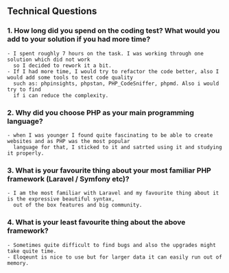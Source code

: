 ## Technical Questions

### 1. How long did you spend on the coding test? What would you add to your solution if you had more time?
    - I spent roughly 7 hours on the task. I was working through one solution which did not work
      so I decided to rework it a bit.
    - If I had more time, I would try to refactor the code better, also I would add some tools to test code quality
      such as: phpinsights, phpstan, PHP_CodeSniffer, phpmd. Also i would try to find
      if i can reduce the complexity.

### 2. Why did you choose PHP as your main programming language?
    - when I was younger I found quite fascinating to be able to create websites and as PHP was the most popular
      language for that, I sticked to it and satrted using it and studying it properly.

### 3. What is your favourite thing about your most familiar PHP framework (Laravel / Symfony etc)?
    - I am the most familiar with Laravel and my favourite thing about it is the expressive beautiful syntax,
      out of the box features and big community.

### 4. What is your least favourite thing about the above framework?
    - Sometimes quite difficult to find bugs and also the upgrades might take quite time. 
    - Eloqeunt is nice to use but for larger data it can easily run out of memory. 
